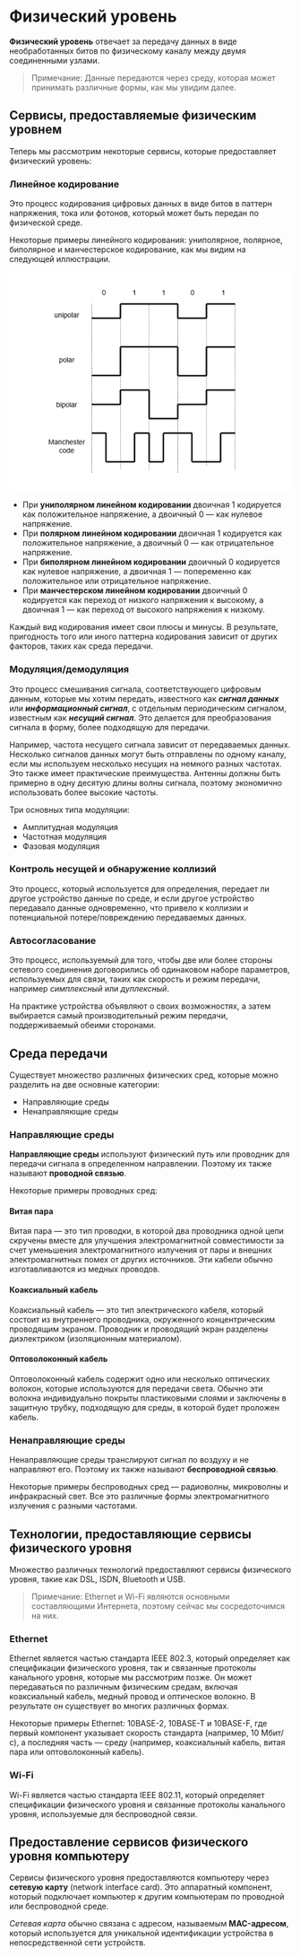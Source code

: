 
# **Физический уровень**


**Физический уровень** отвечает за передачу данных в виде необработанных битов по физическому каналу между двумя соединенными узлами.

> Примечание: Данные передаются через среду, которая может принимать различные формы, как мы увидим далее.

## **Сервисы, предоставляемые физическим уровнем**

Теперь мы рассмотрим некоторые сервисы, которые предоставляет физический уровень:

### **Линейное кодирование**

Это процесс кодирования цифровых данных в виде битов в паттерн напряжения, тока или фотонов, который может быть передан по физической среде.

Некоторые примеры линейного кодирования: униполярное, полярное, биполярное и манчестерское кодирование, как мы видим на следующей иллюстрации.

![img_2.png](img/img_2.png)

*   При **униполярном линейном кодировании** двоичная 1 кодируется как положительное напряжение, а двоичный 0 — как нулевое напряжение.
*   При **полярном линейном кодировании** двоичная 1 кодируется как положительное напряжение, а двоичный 0 — как отрицательное напряжение.
*   При **биполярном линейном кодировании** двоичный 0 кодируется как нулевое напряжение, а двоичная 1 — попеременно как положительное или отрицательное напряжение.
*   При **манчестерском линейном кодировании** двоичный 0 кодируется как переход от низкого напряжения к высокому, а двоичная 1 — как переход от высокого напряжения к низкому.

Каждый вид кодирования имеет свои плюсы и минусы. В результате, пригодность того или иного паттерна кодирования зависит от других факторов, таких как среда передачи.

### **Модуляция/демодуляция**

Это процесс смешивания сигнала, соответствующего цифровым данным, которые мы хотим передать, известного как ***сигнал данных*** или ***информационный сигнал***, с отдельным периодическим сигналом, известным как ***несущий сигнал***. Это делается для преобразования сигнала в форму, более подходящую для передачи.

Например, частота несущего сигнала зависит от передаваемых данных. Несколько сигналов данных могут быть отправлены по одному каналу, если мы используем несколько несущих на немного разных частотах. Это также имеет практические преимущества. Антенны должны быть примерно в одну десятую длины волны сигнала, поэтому экономично использовать более высокие частоты.

Три основных типа модуляции:

*   Амплитудная модуляция
*   Частотная модуляция
*   Фазовая модуляция

### **Контроль несущей и обнаружение коллизий**

Это процесс, который используется для определения, передает ли другое устройство данные по среде, и если другое устройство передавало данные одновременно, что привело к коллизии и потенциальной потере/повреждению передаваемых данных.

### **Автосогласование**

Это процесс, используемый для того, чтобы две или более стороны сетевого соединения договорились об одинаковом наборе параметров, используемых для связи, таких как скорость и режим передачи, например *симплексный* или *дуплексный*.

На практике устройства объявляют о своих возможностях, а затем выбирается самый производительный режим передачи, поддерживаемый обеими сторонами.

## **Среда передачи**

Существует множество различных физических сред, которые можно разделить на две основные категории:

*   Направляющие среды
*   Ненаправляющие среды

### **Направляющие среды**

**Направляющие среды** используют физический путь или проводник для передачи сигнала в определенном направлении. Поэтому их также называют **проводной связью**.

Некоторые примеры проводных сред:

#### **Витая пара**

Витая пара — это тип проводки, в которой два проводника одной цепи скручены вместе для улучшения электромагнитной совместимости за счет уменьшения электромагнитного излучения от пары и внешних электромагнитных помех от других источников. Эти кабели обычно изготавливаются из медных проводов.

#### **Коаксиальный кабель**

Коаксиальный кабель — это тип электрического кабеля, который состоит из внутреннего проводника, окруженного концентрическим проводящим экраном. Проводник и проводящий экран разделены диэлектриком (изоляционным материалом).

#### **Оптоволоконный кабель**

Оптоволоконный кабель содержит одно или несколько оптических волокон, которые используются для передачи света. Обычно эти волокна индивидуально покрыты пластиковыми слоями и заключены в защитную трубку, подходящую для среды, в которой будет проложен кабель.

### **Ненаправляющие среды**

Ненаправляющие среды транслируют сигнал по воздуху и не направляют его. Поэтому их также называют **беспроводной связью**.

Некоторые примеры беспроводных сред — радиоволны, микроволны и инфракрасный свет. Все это различные формы электромагнитного излучения с разными частотами.

## **Технологии, предоставляющие сервисы физического уровня**

Множество различных технологий предоставляют сервисы физического уровня, такие как DSL, ISDN, Bluetooth и USB.

> Примечание: Ethernet и Wi-Fi являются основными составляющими Интернета, поэтому сейчас мы сосредоточимся на них.

### **Ethernet**

Ethernet является частью стандарта IEEE 802.3, который определяет как спецификации физического уровня, так и связанные протоколы канального уровня, которые мы рассмотрим позже. Он может передаваться по различным физическим средам, включая коаксиальный кабель, медный провод и оптическое волокно. В результате он существует во многих различных формах.

Некоторые примеры Ethernet: 10BASE-2, 10BASE-T и 10BASE-F, где первый компонент указывает скорость стандарта (например, 10 Мбит/с), а последняя часть — среду (например, коаксиальный кабель, витая пара или оптоволоконный кабель).

### **Wi-Fi**

Wi-Fi является частью стандарта IEEE 802.11, который определяет спецификации физического уровня и связанные протоколы канального уровня, используемые для беспроводной связи.

## **Предоставление сервисов физического уровня компьютеру**

Сервисы физического уровня предоставляются компьютеру через **сетевую карту** (network interface card). Это аппаратный компонент, который подключает компьютер к другим компьютерам по проводной или беспроводной среде.

*Сетевая карта* обычно связана с адресом, называемым **MAC-адресом**, который используется для уникальной идентификации устройства в непосредственной сети устройств.
